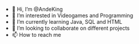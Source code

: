 - 👋 Hi, I’m @AndeKing
- 👀 I’m interested in Videogames and Programming
- 🌱 I’m currently learning Java, SQL and HTML
- 💞️ I’m looking to collaborate on different projects
- 📫 How to reach me

<!---
AndeKing/AndeKing is a ✨ special ✨ repository because its `README.md` (this file) appears on your GitHub profile.
You can click the Preview link to take a look at your changes.
--->
